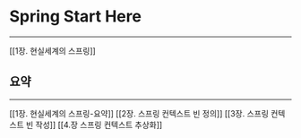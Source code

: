 # Spring Start Here
---
[[1장. 현실세계의 스프링]]

## 요약
---
[[1장. 현실세계의 스프링-요약]]
[[2장. 스프링 컨텍스트 빈 정의]]
[[3장. 스프링 컨텍스트 빈 작성]]
[[4.장 스프링 컨텍스트 추상화]]